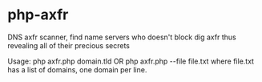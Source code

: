 # php-axfr
DNS axfr scanner, find name servers who doesn't block dig axfr thus revealing all of their precious secrets

Usage: php axfr.php domain.tld 
		 OR php axfr.php --file file.txt
		 where file.txt has a list of domains, one domain per line.
